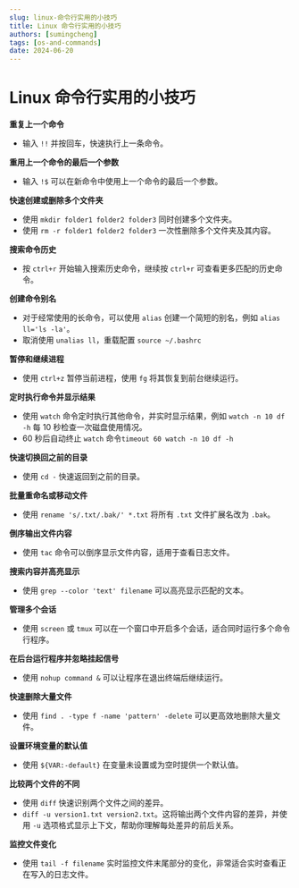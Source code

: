 ```yaml
---
slug: linux-命令行实用的小技巧
title: Linux 命令行实用的小技巧
authors: [sumingcheng]
tags: [os-and-commands]
date: 2024-06-20
---
```


# Linux 命令行实用的小技巧

**重复上一个命令**

- 输入 `!!` 并按回车，快速执行上一条命令。

**重用上一个命令的最后一个参数**

- 输入 `!$` 可以在新命令中使用上一个命令的最后一个参数。

**快速创建或删除多个文件夹**

- 使用 `mkdir folder1 folder2 folder3` 同时创建多个文件夹。
- 使用 `rm -r folder1 folder2 folder3` 一次性删除多个文件夹及其内容。

**搜索命令历史**

- 按 `ctrl+r` 开始输入搜索历史命令，继续按 `ctrl+r` 可查看更多匹配的历史命令。

**创建命令别名**

- 对于经常使用的长命令，可以使用 `alias` 创建一个简短的别名，例如 `alias ll='ls -la'`。
- 取消使用 `unalias ll`，重载配置 `source ~/.bashrc`

**暂停和继续进程**

- 使用 `ctrl+z` 暂停当前进程，使用 `fg` 将其恢复到前台继续运行。

**定时执行命令并显示结果**

- 使用 `watch` 命令定时执行其他命令，并实时显示结果，例如 `watch -n 10 df -h` 每 10 秒检查一次磁盘使用情况。
- 60 秒后自动终止 `watch` 命令`timeout 60 watch -n 10 df -h`

**快速切换回之前的目录**

- 使用 `cd -` 快速返回到之前的目录。

**批量重命名或移动文件**

- 使用 `rename 's/.txt/.bak/' *.txt` 将所有 `.txt` 文件扩展名改为 `.bak`。

**倒序输出文件内容**

- 使用 `tac` 命令可以倒序显示文件内容，适用于查看日志文件。

**搜索内容并高亮显示**

- 使用 `grep --color 'text' filename` 可以高亮显示匹配的文本。

**管理多个会话**

- 使用 `screen` 或 `tmux` 可以在一个窗口中开启多个会话，适合同时运行多个命令行程序。

**在后台运行程序并忽略挂起信号**

- 使用 `nohup command &` 可以让程序在退出终端后继续运行。

**快速删除大量文件**

- 使用 `find . -type f -name 'pattern' -delete` 可以更高效地删除大量文件。

**设置环境变量的默认值**

- 使用 `${VAR:-default}` 在变量未设置或为空时提供一个默认值。

**比较两个文件的不同**

- 使用 `diff` 快速识别两个文件之间的差异。
- `diff -u version1.txt version2.txt`。这将输出两个文件内容的差异，并使用 `-u` 选项格式显示上下文，帮助你理解每处差异的前后关系。

**监控文件变化**

- 使用 `tail -f filename` 实时监控文件末尾部分的变化，非常适合实时查看正在写入的日志文件。
